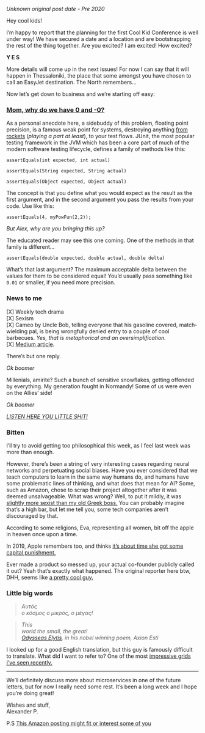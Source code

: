 _Unknown original post date - Pre 2020_

Hey cool kids!

I’m happy to report that the planning for the first Cool Kid Conference is well under way! We have secured a date and a location and are bootstrapping the rest of the thing together. Are you excited? I am excited! How excited?

**Y E S**

More details will come up in the next issues! For now I can say that it will happen in Thessaloniki, the place that some amongst you have chosen to call an EasyJet destination. The North remembers…

Now let’s get down to business and we’re starting off easy:

### [Mom, why do we have 0 and -0?](https://stackoverflow.com/questions/58691512/why-do-we-have-0-0-and-0-0-in-ruby)

As a personal anecdote here, a sidebuddy of this problem, floating point precision, is a famous weak point for systems, destroying anything [from rockets](https://www.theinquirer.net/inquirer/news/1047844/floating-point-bugs-explode) (_playing a part at least_), to your test flows. JUnit, the most popular testing framework in the JVM which has been a core part of much of the modern software testing lifecycle, defines a family of methods like this:

```
assertEquals(int expected, int actual)
```

```
assertEquals(String expected, String actual)
```

```
assertEquals(Object expected, Object actual)
```

The concept is that you define what you would expect as the result as the first argument, and in the second argument you pass the results from your code. Use like this:

```
assertEquals(4, myPowFun(2,2));
```

_But Alex, why are you bringing this up?_

The educated reader may see this one coming. One of the methods in that family is different…

```
assertEquals(double expected, double actual, double delta)
```

What’s that last argument? The maximum acceptable delta between the values for them to be considered equal! You’d usually pass something like `0.01` or smaller, if you need more precision.

### News to me

[X] Weekly tech drama  
[X] Sexism  
[X] Cameo by Uncle Bob, telling everyone that his gasoline covered, match-wielding pal, is being wrongfully denied entry to a couple of cool barbecues. _Yes, that is metaphorical and an oversimplification._  
[X] [Medium article](https://medium.com/@cherp/propaganda-other-lies-we-tell-4325240379f7).

There’s but one reply.

_Ok boomer_

Millenials, amirite? Such a bunch of sensitive snowflakes, getting offended by everything. My generation fought in Normandy! Some of us were even on the Allies’ side!

_Ok boomer_

[_LISTEN HERE YOU LITTLE SHIT!_](https://twitter.com/rrpre/status/1192862490348179456/photo/1)

### Bitten

I’ll try to avoid getting too philosophical this week, as I feel last week was more than enough.

However, there’s been a string of very interesting cases regarding neural networks and perpetuating social biases. Have you ever considered that we teach computers to learn in the same way humans do, and humans have some problematic lines of thinking, and what does that mean for AI? Some, such as Amazon, chose to scrap their project altogether after it was deemed unsalvageable. What was wrong? Well, to put it mildly, it was [slightly more sexist than my old Greek boss.](https://www.reuters.com/article/us-amazon-com-jobs-automation-insight/amazon-scraps-secret-ai-recruiting-tool-that-showed-bias-against-women-idUSKCN1MK08G) You can probably imagine that’s a high bar, but let me tell you, some tech companies aren’t discouraged by that.

According to some religions, Eva, representing all women, bit off the apple in heaven once upon a time.

In 2019, Apple remembers too, and thinks [it’s about time she got some capital punishment.](https://www.bloomberg.com/news/articles/2019-11-10/apple-co-founder-says-goldman-s-apple-card-algo-discriminates)

Ever made a product so messed up, your actual co-founder publicly called it out? Yeah that’s exactly what happened. The original reporter here btw, DHH, seems like [a pretty cool guy.](https://dhh.dk/)

### Little big words

> _Αυτός  
> ο κόσμος ο μικρός, ο μέγας!_

> _This  
> world the small, the great!  
> _[_Odysseas Elytis_](https://en.wikipedia.org/wiki/Odysseas_Elytis)_, in his nobel winning poem, Axion Esti_

I looked up for a good English translation, but this guy is famously difficult to translate. What did I want to refer to? One of the most [impressive grids I’ve seen recently.](https://twitter.com/simonbrown/status/1191285130926678016)

---

We’ll definitely discuss more about microservices in one of the future letters, but for now I really need some rest. It’s been a long week and I hope you’re doing great!

Wishes and stuff,  
Alexander P.

P.S [This Amazon posting might fit or interest some of you](https://www.amazon.jobs/en/jobs/966885/techu-graduate-solutions-architect)